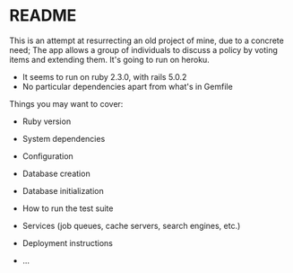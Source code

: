 # README

This is an attempt at resurrecting an old project of mine, due to a concrete
need; The app allows a group of individuals to discuss a policy by voting items
and extending them.
It's going to run on heroku.

* It seems to run on ruby 2.3.0, with rails 5.0.2
* No particular dependencies apart from what's in Gemfile

Things you may want to cover:

* Ruby version

* System dependencies

* Configuration

* Database creation

* Database initialization

* How to run the test suite

* Services (job queues, cache servers, search engines, etc.)

* Deployment instructions

* ...
